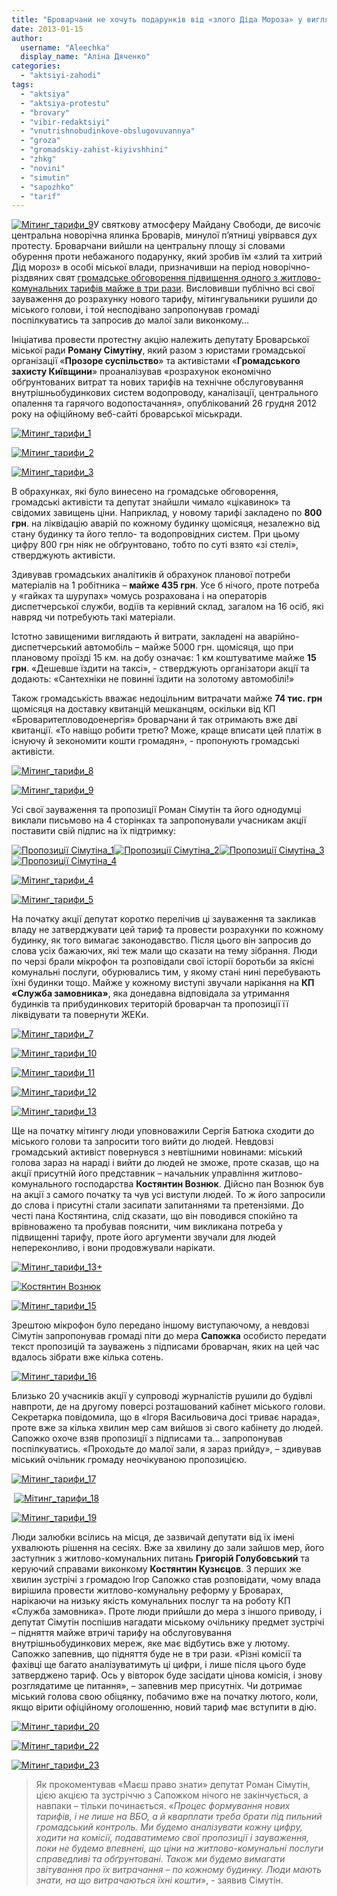 ```yaml
---
title: "Броварчани не хочуть подарунків від «злого Діда Мороза» у вигляді зростання тарифів"
date: 2013-01-15
author: 
  username: "Aleechka"
  display_name: "Аліна Дяченко"
categories: 
  - "aktsiyi-zahodi"
tags: 
  - "aktsiya"
  - "aktsiya-protestu"
  - "brovary"
  - "vibir-redaktsiyi"
  - "vnutrishnobudinkove-obslugovuvannya"
  - "groza"
  - "gromadskiy-zahist-kiyivshhini"
  - "zhkg"
  - "novini"
  - "simutin"
  - "sapozhko"
  - "tarif"
---
```


[![](https://mpz.brovary.org/wp-content/uploads/2013/01/Miting_tarifi_9.jpg "Мітинг_тарифи_9")](https://mpz.brovary.org/wp-content/uploads/2013/01/Miting_tarifi_9.jpg)У святкову атмосферу Майдану Свободи, де височіє центральна новорічна ялинка Броварів, минулої п’ятниці увірвався дух протесту. Броварчани вийшли на центральну площу зі словами обурення проти небажаного подарунку, який зробив їм «злий та хитрий Дід мороз» в особі міської влади, призначивши на період новорічно-різдвяних свят [громадське обговорення підвищення одного з житлово-комунальних тарифів майже в три рази](https://mpz.brovary.org/brovarski-posadovtsi-planuyut-zbilshiti-tarif-na-obslugovuvannya-vodo-ta-teplomerezh-mayzhe-v-tri-razi/). Висловивши публічно всі свої зауваження до розрахунку нового тарифу, мітингувальники рушили до міського голови, і той несподівано запропонував громаді поспілкуватись та запросив до малої зали виконкому…

Ініціатива провести протестну акцію належить депутату Броварської міської ради **Роману Сімутіну**, який разом з юристами громадської організації «**Прозоре суспільство**» та активістами «**Громадського захисту Київщини**» проаналізував «розрахунок економічно обґрунтованих витрат та нових тарифів на технічне обслуговування внутрішньобудинкових систем водопроводу, каналізації, центрального опалення та гарячого водопостачання», опублікований 26 грудня 2012 року на офіційному веб-сайті броварської міськради.

[![](https://mpz.brovary.org/wp-content/uploads/2013/01/Miting_tarifi_1.jpg "Мітинг_тарифи_1")](https://mpz.brovary.org/wp-content/uploads/2013/01/Miting_tarifi_1.jpg)

[![](https://mpz.brovary.org/wp-content/uploads/2013/01/Miting_tarifi_2.jpg "Мітинг_тарифи_2")](https://mpz.brovary.org/wp-content/uploads/2013/01/Miting_tarifi_2.jpg)

[![](https://mpz.brovary.org/wp-content/uploads/2013/01/Miting_tarifi_3.jpg "Мітинг_тарифи_3")](https://mpz.brovary.org/wp-content/uploads/2013/01/Miting_tarifi_3.jpg)

В обрахунках, які було винесено на громадське обговорення, громадські активісти та депутат знайшли чимало «цікавинок» та свідомих завищень ціни. Наприклад, у новому тарифі закладено по **800 грн**. на ліквідацію аварій по кожному будинку щомісяця, незалежно від стану будинку та його тепло- та водопровідних систем. При цьому цифру 800 грн ніяк не обґрунтовано, тобто по суті взято «зі стелі», стверджують активісти.

Здивував громадських аналітиків й обрахунок планової потреби матеріалів на 1 робітника – **майже 435 грн**. Усе б нічого, проте потреба у «гайках та шурупах» чомусь розрахована і на операторів диспетчерської служби, водіїв та керівний склад, загалом на 16 осіб, які навряд чи потребують такі матеріали.

Істотно завищеними виглядають й витрати, закладені на аварійно-диспетчерський автомобіль – майже 5000 грн. щомісяця, що при плановому проїзді 15 км. на добу означає: 1 км коштуватиме майже **15 грн**. «Дешевше їздити на таксі», - стверджують організатори акції та додають: «Сантехніки не повинні їздити на золотому автомобілі!»

Також громадськість вважає недоцільним витрачати майже **74 тис. грн** щомісяця на доставку квитанцій мешканцям, оскільки від КП «Броваритепловодоенергія» броварчани й так отримають вже дві квитанції. «То навіщо робити третю? Може, краще вписати цей платіж в існуючу й зекономити кошти громадян», - пропонують громадські активісти.

[![](https://mpz.brovary.org/wp-content/uploads/2013/01/Miting_tarifi_8.jpg "Мітинг_тарифи_8")](https://mpz.brovary.org/wp-content/uploads/2013/01/Miting_tarifi_8.jpg)

[![](https://mpz.brovary.org/wp-content/uploads/2013/01/Miting_tarifi_9.jpg "Мітинг_тарифи_9")](https://mpz.brovary.org/wp-content/uploads/2013/01/Miting_tarifi_9.jpg)

Усі свої зауваження та пропозиції Роман Сімутін та його однодумці виклали письмово на 4 сторінках та запропонували учасникам акції поставити свій підпис на їх підтримку:

[![](https://mpz.brovary.org/wp-content/uploads/2013/01/Propozitsiyi-Simutina_1.jpg "Пропозиції Сімутіна_1")](https://mpz.brovary.org/wp-content/uploads/2013/01/Propozitsiyi-Simutina_1.jpg)[![](https://mpz.brovary.org/wp-content/uploads/2013/01/Propozitsiyi-Simutina_2.jpg "Пропозиції Сімутіна_2")](https://mpz.brovary.org/wp-content/uploads/2013/01/Propozitsiyi-Simutina_2.jpg)[![](https://mpz.brovary.org/wp-content/uploads/2013/01/Propozitsiyi-Simutina_3.jpg "Пропозиції Сімутіна_3")](https://mpz.brovary.org/wp-content/uploads/2013/01/Propozitsiyi-Simutina_3.jpg)[![](https://mpz.brovary.org/wp-content/uploads/2013/01/Propozitsiyi-Simutina_4.jpg "Пропозиції Сімутіна_4")](https://mpz.brovary.org/wp-content/uploads/2013/01/Propozitsiyi-Simutina_4.jpg)

[![](https://mpz.brovary.org/wp-content/uploads/2013/01/Miting_tarifi_4.jpg "Мітинг_тарифи_4")](https://mpz.brovary.org/wp-content/uploads/2013/01/Miting_tarifi_4.jpg)

[![](https://mpz.brovary.org/wp-content/uploads/2013/01/Miting_tarifi_5.jpg "Мітинг_тарифи_5")](https://mpz.brovary.org/wp-content/uploads/2013/01/Miting_tarifi_5.jpg)

На початку акції депутат коротко перелічив ці зауваження та закликав владу не затверджувати цей тариф та провести розрахунки по кожному будинку, як того вимагає законодавство. Після цього він запросив до слова усіх бажаючих, які теж мали що сказати на тему зібрання. Люди по черзі брали мікрофон та розповідали свої історії боротьби за якісні комунальні послуги, обурювались тим, у якому стані нині перебувають їхні будинки тощо. Майже у кожному виступі звучали нарікання на **КП «Служба замовника»**, яка донедавна відповідала за утримання будинків та прибудинкових територій броварчан та пропозиції її ліквідувати та повернути ЖЕКи.

[![](https://mpz.brovary.org/wp-content/uploads/2013/01/Miting_tarifi_7.jpg "Мітинг_тарифи_7")](https://mpz.brovary.org/wp-content/uploads/2013/01/Miting_tarifi_7.jpg)

[![](https://mpz.brovary.org/wp-content/uploads/2013/01/Miting_tarifi_10.jpg "Мітинг_тарифи_10")](https://mpz.brovary.org/wp-content/uploads/2013/01/Miting_tarifi_10.jpg)

[![](https://mpz.brovary.org/wp-content/uploads/2013/01/Miting_tarifi_11.jpg "Мітинг_тарифи_11")](https://mpz.brovary.org/wp-content/uploads/2013/01/Miting_tarifi_11.jpg)

[![](https://mpz.brovary.org/wp-content/uploads/2013/01/Miting_tarifi_12.jpg "Мітинг_тарифи_12")](https://mpz.brovary.org/wp-content/uploads/2013/01/Miting_tarifi_12.jpg)

[![](https://mpz.brovary.org/wp-content/uploads/2013/01/Miting_tarifi_13.jpg "Мітинг_тарифи_13")](https://mpz.brovary.org/wp-content/uploads/2013/01/Miting_tarifi_13.jpg)

Ще на початку мітингу люди уповноважили Сергія Батюка сходити до міського голови та запросити того вийти до людей. Невдовзі громадський активіст повернувся з невтішними новинами: міський голова зараз на нараді і вийти до людей не зможе, проте сказав, що на акції присутній його представник – начальник управління житлово-комунального господарства **Костянтин Вознюк**. Дійсно пан Вознюк був на акції з самого початку та чув усі виступи людей. То ж його запросили до слова і присутні стали засипати запитаннями та претензіями. До честі пана Костянтина, слід сказати, що він поводився спокійно та врівноважено та пробував пояснити, чим викликана потреба у підвищенні тарифу, проте його аргументи звучали для людей непереконливо, і вони продовжували нарікати.

[![](https://mpz.brovary.org/wp-content/uploads/2013/01/Miting_tarifi_13-.jpg "Мітинг_тарифи_13+")](https://mpz.brovary.org/wp-content/uploads/2013/01/Miting_tarifi_13-.jpg)

[![Костянтин Вознюк](https://mpz.brovary.org/wp-content/uploads/2013/01/Miting_tarifi_14.jpg "Мітинг_тарифи_14")](https://mpz.brovary.org/wp-content/uploads/2013/01/Miting_tarifi_14.jpg)

[![](https://mpz.brovary.org/wp-content/uploads/2013/01/Miting_tarifi_15.jpg "Мітинг_тарифи_15")](https://mpz.brovary.org/wp-content/uploads/2013/01/Miting_tarifi_15.jpg)

Зрештою мікрофон було передано іншому виступаючому, а невдовзі Сімутін запропонував громаді піти до мера **Сапожка** особисто передати текст пропозицій та зауважень з підписами броварчан, яких на цей час вдалось зібрати вже кілька сотень.

[![](https://mpz.brovary.org/wp-content/uploads/2013/01/Miting_tarifi_16.jpg "Мітинг_тарифи_16")](https://mpz.brovary.org/wp-content/uploads/2013/01/Miting_tarifi_16.jpg)

Близько 20 учасників акції у супроводі журналістів рушили до будівлі навпроти, де на другому поверсі розташований кабінет міського голови. Секретарка повідомила, що в «Ігоря Васильовича досі триває нарада», проте вже за кілька хвилин мер сам вийшов зі свого кабінету до людей. Сапожко охоче взяв пропозиції з підписами та… запропонував поспілкуватись. «Проходьте до малої зали, я зараз прийду», – здивував міський очільник громаду неочікуваною пропозицією.

[![](https://mpz.brovary.org/wp-content/uploads/2013/01/Miting_tarifi_17.jpg "Мітинг_тарифи_17")](https://mpz.brovary.org/wp-content/uploads/2013/01/Miting_tarifi_17.jpg)

 [![](https://mpz.brovary.org/wp-content/uploads/2013/01/Miting_tarifi_18.jpg "Мітинг_тарифи_18")](https://mpz.brovary.org/wp-content/uploads/2013/01/Miting_tarifi_18.jpg)

[![](https://mpz.brovary.org/wp-content/uploads/2013/01/Miting_tarifi_19.jpg "Мітинг_тарифи_19")](https://mpz.brovary.org/wp-content/uploads/2013/01/Miting_tarifi_19.jpg)

Люди залюбки всілись на місця, де зазвичай депутати від їх імені ухвалюють рішення на сесіях. Вже за хвилину до зали зайшов мер, його заступник з житлово-комунальних питань **Григорій Голубовський** та керуючий справами виконкому **Костянтин Кузнєцов**. З перших же хвилин зустрічі з громадою Ігор Сапожко став розповідати, чому влада вирішила провести житлово-комунальну реформу у Броварах, нарікаючи на низьку якість комунальних послуг та на роботу КП «Служба замовника». Проте люди прийшли до мера з іншого приводу, і депутат Сімутін поспішив нагадати міському очільнику предмет зустрічі – підняття майже втричі тарифу на обслуговування внутрішньобудинкових мереж, яке має відбутись вже у лютому. Сапожко запевнив, що підняття буде не в три рази. «Різні комісії та фахівці ще багато аналізуватимуть ці цифри, і лише після цього буде затверджено тариф. Ось у вівторок буде засідати цінова комісія, і знову розглядатиме це питання», – запевнив мер присутніх. Чи дотримає міський голова свою обіцянку, побачимо вже на початку лютого, коли, якщо вірити офіційному оголошенню, новий тариф має вступити в дію.

[![](https://mpz.brovary.org/wp-content/uploads/2013/01/Miting_tarifi_20.jpg "Мітинг_тарифи_20")](https://mpz.brovary.org/wp-content/uploads/2013/01/Miting_tarifi_20.jpg)

[![](https://mpz.brovary.org/wp-content/uploads/2013/01/Miting_tarifi_22.jpg "Мітинг_тарифи_22")](https://mpz.brovary.org/wp-content/uploads/2013/01/Miting_tarifi_22.jpg)

[![](https://mpz.brovary.org/wp-content/uploads/2013/01/Miting_tarifi_23.jpg "Мітинг_тарифи_23")](https://mpz.brovary.org/wp-content/uploads/2013/01/Miting_tarifi_23.jpg)

> Як прокоментував «Маєш право знати» депутат Роман Сімутін, цією акцією та зустріччю з Сапожком нічого не закінчується, а навпаки – тільки починається. «_Процес формування нових тарифів, і не лише на ВБО, а й кварплати треба брати під пильний громадський контроль. Ми будемо аналізувати кожну цифру, ходити на комісії, подаватимемо свої пропозиції і зауваження, поки не будемо впевнені, що ціни на житлово-комунальні послуги справедливі та обґрунтовані. Також ми будемо вимагати звітування про їх витрачання – по кожному будинку. Люди мають знати, на що витрачаються їхні кошти_», - заявив Сімутін.
